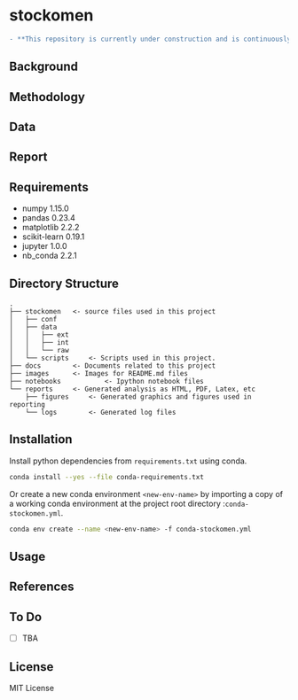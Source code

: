 # stockomen

```diff
- **This repository is currently under construction and is continuously filled with content.**
```

## Background

## Methodology

## Data

## Report

## Requirements

- numpy         1.15.0
- pandas        0.23.4
- matplotlib    2.2.2
- scikit-learn  0.19.1
- jupyter       1.0.0
- nb_conda      2.2.1

## Directory Structure
```
.
├── stockomen 	<- source files used in this project
│   ├── conf
│   ├── data
│   │   ├── ext
│   │   ├── int
│   │   └── raw
│   └── scripts		<- Scripts used in this project.
├── docs		<- Documents related to this project
├── images		<- Images for README.md files
├── notebooks           <- Ipython notebook files
└── reports		<- Generated analysis as HTML, PDF, Latex, etc
    ├── figures		<- Generated graphics and figures used in reporting
    └── logs		<- Generated log files
```
## Installation
Install python dependencies from  `requirements.txt` using conda.
```bash
conda install --yes --file conda-requirements.txt
```

Or create a new conda environment `<new-env-name>` by importing a copy of a working conda environment at the project root directory :`conda-stockomen.yml`.
```bash
conda env create --name <new-env-name> -f conda-stockomen.yml
```
## Usage

## References

## To Do
- [ ] TBA

## License
MIT License 
